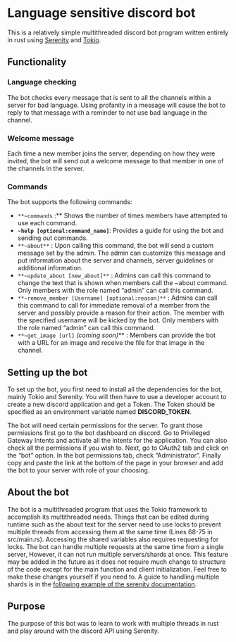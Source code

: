 # Language sensitive discord bot

This is a relatively simple multithreaded discord bot program written entirely in rust using [Serenity](https://github.com/serenity-rs/serenity/tree/current) and [Tokio](https://github.com/tokio-rs/tokio). 

## Functionality

### Language checking

The bot checks every message that is sent to all the channels within a server for bad language. Using profanity in a message will cause the bot to reply to that message with a reminder to not use bad language in the channel. 

### Welcome message

Each time a new member joins the server, depending on how they were invited, the bot will send out a welcome message to that member in one of the channels in the server.

### Commands

The bot supports the following commands:

- `**~commands`  :** Shows the number of times members have attempted to use each command.
- **`~help [optional:command_name]`**: Provides a guide for using the bot and sending out commands.
- `**~about**` : Upon calling this command, the bot will send a custom message set by the admin. The admin can customize this message and put information about the server and channels, server guidelines or additional information.
- `**~update_about [new_about]**` : Admins can call this command to change the text that is shown when members call the ~about command. Only members with the role named  “admin” can call this command.
- `**~remove_member [Username] [optional:reason]**` : Admins can call this command to call for immediate removal of a member from the server and possibly provide a reason for their action. The member with the specified username will be kicked by the bot. Only members with the role named “admin” can call this command.
- `**~get_image [url]` *(coming soon)*** : Members can provide the bot with a URL for an image and receive the file for that image in the channel.

## Setting up the bot

To set up the bot, you first need to install all the dependencies for the bot, mainly Tokio and Serenity. You will then have to use a developer account to create a new discord application and get a Token. The Token should be specified as an environment variable named **DISCORD_TOKEN**. 

The bot will need certain permissions for the server. To grant those permissions first go to the bot dashboard on discord. Go to Privileged Gateway Intents and activate all the intents for the application. You can also check all the permissions if you wish to. Next, go to OAuth2 tab and click on the “bot” option. In the bot permissions tab, check “Administrator”.  Finally copy and paste the link at the bottom of the page in your browser and add the bot to your server with role of your choosing.

## About the bot

The bot is a multithreaded program that uses the Tokio framework to accomplish its multithreaded needs. Things that can be edited during runtime such as the about text for the server need to use locks to prevent multiple threads from accessing them at the same time (Lines 68-75 in src/main.rs). Accessing the shared variables also requires requesting for locks. The bot can handle multiple requests at the same time from a single server, However, it can not run multiple servers/shards at once. This feature may be added in the future as it does not require much change to structure of the code except for the main function and client initialization. Feel free to make these changes yourself if you need to. A guide to handling multiple shards is in the [following example of the serenity documentation](https://github.com/serenity-rs/serenity/blob/current/examples/e02_transparent_guild_sharding/src/main.rs).

## Purpose

The purpose of this bot was to learn to work with multiple threads in rust and play around with the discord API using Serenity.
